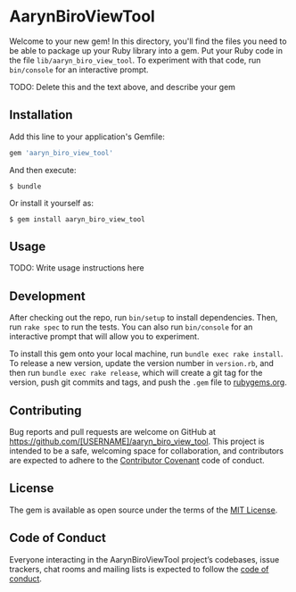 # AarynBiroViewTool

Welcome to your new gem! In this directory, you'll find the files you need to be able to package up your Ruby library into a gem. Put your Ruby code in the file `lib/aaryn_biro_view_tool`. To experiment with that code, run `bin/console` for an interactive prompt.

TODO: Delete this and the text above, and describe your gem

## Installation

Add this line to your application's Gemfile:

```ruby
gem 'aaryn_biro_view_tool'
```

And then execute:

    $ bundle

Or install it yourself as:

    $ gem install aaryn_biro_view_tool

## Usage

TODO: Write usage instructions here

## Development

After checking out the repo, run `bin/setup` to install dependencies. Then, run `rake spec` to run the tests. You can also run `bin/console` for an interactive prompt that will allow you to experiment.

To install this gem onto your local machine, run `bundle exec rake install`. To release a new version, update the version number in `version.rb`, and then run `bundle exec rake release`, which will create a git tag for the version, push git commits and tags, and push the `.gem` file to [rubygems.org](https://rubygems.org).

## Contributing

Bug reports and pull requests are welcome on GitHub at https://github.com/[USERNAME]/aaryn_biro_view_tool. This project is intended to be a safe, welcoming space for collaboration, and contributors are expected to adhere to the [Contributor Covenant](http://contributor-covenant.org) code of conduct.

## License

The gem is available as open source under the terms of the [MIT License](http://opensource.org/licenses/MIT).

## Code of Conduct

Everyone interacting in the AarynBiroViewTool project’s codebases, issue trackers, chat rooms and mailing lists is expected to follow the [code of conduct](https://github.com/[USERNAME]/aaryn_biro_view_tool/blob/master/CODE_OF_CONDUCT.md).
